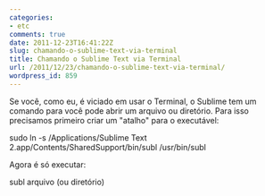 ```yaml
---
categories:
- etc
comments: true
date: 2011-12-23T16:41:22Z
slug: chamando-o-sublime-text-via-terminal
title: Chamando o Sublime Text via Terminal
url: /2011/12/23/chamando-o-sublime-text-via-terminal/
wordpress_id: 859
---
```


Se você, como eu, é viciado em usar o Terminal, o Sublime tem um comando para você pode abrir um arquivo ou diretório. Para isso precisamos primeiro criar um "atalho" para o executável:

sudo ln -s /Applications/Sublime Text 2.app/Contents/SharedSupport/bin/subl /usr/bin/subl

Agora é só executar:

subl arquivo (ou diretório) 



